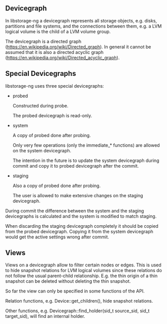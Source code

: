 
Devicegraph
-----------

In libstorage-ng a devicegraph represents all storage objects,
e.g. disks, partitions and file systems, and the connections between
them, e.g. a LVM logical volume is the child of a LVM volume group.

The devicegraph is a directed graph
(https://en.wikipedia.org/wiki/Directed_graph). In general it cannot
be assumed that it is also a directed acyclic graph
(https://en.wikipedia.org/wiki/Directed_acyclic_graph).



Special Devicegraphs
--------------------

libstorage-ng uses three special devicegraphs:


* probed

  Constructed during probe.

  The probed devicegraph is read-only.


* system

  A copy of probed done after probing.

  Only very few operations (only the immediate_* functions) are allowed on the
  system devicegraph.

  The intention in the future is to update the system devicegraph during
  commit and copy it to probed devicegraph after the commit.


* staging

  Also a copy of probed done after probing.

  The user is allowed to make extensive changes on the staging devicegraph.


During commit the difference between the system and the staging devicegraphs
is calculated and the system is modified to match staging.

When discarding the staging devicegraph completely it should be copied from
the probed devicegraph. Copying it from the system devicegraph would get the
active settings wrong after commit.



Views
-----

Views on a devicegraph allow to filter certain nodes or edges. This is
used to hide snapshot relations for LVM logical volumes since these
relations do not follow the usual parent-child relationship. E.g. the
thin origin of a thin snapshot can be deleted without deleting the
thin snapshot.

So far the view can only be specified in some functions of the API.

Relation functions, e.g. Device::get_children(), hide snapshot
relations.

Other functions, e.g. Devicegraph::find_holder(sid_t source_sid, sid_t
target_sid), will find an internal holder.
